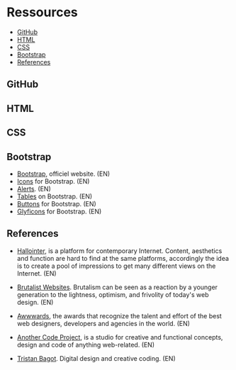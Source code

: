 # Ressources

- [GitHub](https://github.com/pedroseromenho/ressources/#GitHub)
- [HTML](https://github.com/pedroseromenho/ressources/#HTML)
- [CSS](https://github.com/pedroseromenho/ressources/#CSS)
- [Bootstrap](https://github.com/pedroseromenho/ressources/#Bootstrap)
- [References](https://github.com/pedroseromenho/ressources/#References)

## GitHub
## HTML
## CSS

## Bootstrap

- [Bootstrap](http://getbootstrap.com), officiel website. (EN)
- [Icons](http://bootstrapicons.com) for Bootstrap. (EN)
- [Alerts](https://www.w3schools.com/bootstrap/bootstrap_alerts.asp). (EN)
- [Tables](https://www.w3schools.com/bootstrap/bootstrap_tables.asp) on Bootstrap. (EN)
- [Buttons](https://www.w3schools.com/bootstrap/bootstrap_buttons.asp) for Bootstrap. (EN)
- [Glyficons](https://getbootstrap.com/docs/3.3/components/) for Bootstrap. (EN)

## References

- [Hallointer](http://hallointer.net/), is a platform for contemporary Internet. Content, aesthetics and function are hard to find at the same platforms, accordingly the idea is to create a pool of impressions to get many different views on the Internet. (EN)

- [Brutalist Websites](http://brutalistwebsites.com/). Brutalism can be seen as a reaction by a younger generation to the lightness, optimism, and frivolity of today's web design. (EN)

- [Awwwards](https://www.awwwards.com/), the awards that recognize the talent and effort of the best web designers, developers and agencies in the world. (EN)

- [Another Code Project](https://anothercodeproject.eu/), is a studio for creative and functional concepts, design and code of anything web-related. (EN)

- [Tristan Bagot](https://www.tristanbagot.com/). Digital design and creative coding. (EN)
